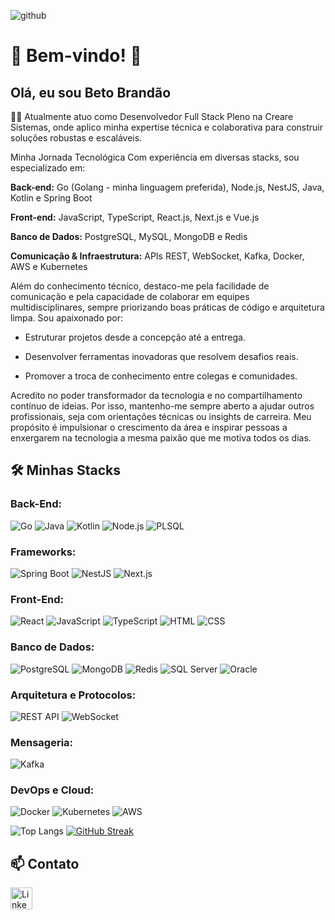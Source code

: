 <!-- -![image](https://github.com/betobrandaojr/betobrandaojr/assets/59041231/57425807-3e87-4574-8249-3e5a30dcd9c2)-->

![github](https://github.com/user-attachments/assets/5fbfa8a5-3643-480d-adaf-dc4ca7e6b11c)

# 🚀 Bem-vindo! 🚀

## Olá, eu sou Beto Brandão

👨‍💻  Atualmente atuo como Desenvolvedor Full Stack Pleno na Creare Sistemas, onde aplico minha expertise técnica e colaborativa para construir soluções robustas e escaláveis.

Minha Jornada Tecnológica
Com experiência em diversas stacks, sou especializado em:

**Back-end:** Go (Golang - minha linguagem preferida), Node.js, NestJS, Java, Kotlin e Spring Boot

**Front-end:** JavaScript, TypeScript, React.js, Next.js e Vue.js

**Banco de Dados:** PostgreSQL, MySQL, MongoDB e Redis

**Comunicação & Infraestrutura:** APIs REST, WebSocket, Kafka, Docker, AWS e Kubernetes

Além do conhecimento técnico, destaco-me pela facilidade de comunicação e pela capacidade de colaborar em equipes multidisciplinares, sempre priorizando boas práticas de código e arquitetura limpa. Sou apaixonado por:

- Estruturar projetos desde a concepção até a entrega.

 - Desenvolver ferramentas inovadoras que resolvem desafios reais.

 - Promover a troca de conhecimento entre colegas e comunidades.

Acredito no poder transformador da tecnologia e no compartilhamento contínuo de ideias. Por isso, mantenho-me sempre aberto a ajudar outros profissionais, seja com orientações técnicas ou insights de carreira. Meu propósito é impulsionar o crescimento da área e inspirar pessoas a enxergarem na tecnologia a mesma paixão que me motiva todos os dias.

## 🛠️ Minhas Stacks

### Back-End:
![Go](https://img.shields.io/badge/Go-00ADD8?style=for-the-badge&logo=go&logoColor=white)
![Java](https://img.shields.io/badge/Java-ED8B00?style=for-the-badge&logo=java&logoColor=white)
![Kotlin](https://img.shields.io/badge/Kotlin-0095D5?style=for-the-badge&logo=kotlin&logoColor=white)
![Node.js](https://img.shields.io/badge/Node.js-43853D?style=for-the-badge&logo=node.js&logoColor=white)
![PLSQL](https://img.shields.io/badge/PLSQL-336791?style=for-the-badge&logo=oracle&logoColor=white)

### Frameworks:
![Spring Boot](https://img.shields.io/badge/Spring%20Boot-6DB33F?style=for-the-badge&logo=spring-boot&logoColor=white)
![NestJS](https://img.shields.io/badge/NestJS-E0234E?style=for-the-badge&logo=nestjs&logoColor=white)
![Next.js](https://img.shields.io/badge/Next.js-000000?style=for-the-badge&logo=next.js&logoColor=white)

### Front-End:
![React](https://img.shields.io/badge/React-20232A?style=for-the-badge&logo=react&logoColor=61DAFB)
![JavaScript](https://img.shields.io/badge/JavaScript-F7DF1E?style=for-the-badge&logo=javascript&logoColor=black)
![TypeScript](https://img.shields.io/badge/TypeScript-3178C6?style=for-the-badge&logo=typescript&logoColor=white)
![HTML](https://img.shields.io/badge/HTML5-E34F26?style=for-the-badge&logo=html5&logoColor=white)
![CSS](https://img.shields.io/badge/CSS3-1572B6?style=for-the-badge&logo=css3&logoColor=white)

### Banco de Dados:
![PostgreSQL](https://img.shields.io/badge/PostgreSQL-316192?style=for-the-badge&logo=postgresql&logoColor=white)
![MongoDB](https://img.shields.io/badge/MongoDB-47A248?style=for-the-badge&logo=mongodb&logoColor=white)
![Redis](https://img.shields.io/badge/Redis-DC382D?style=for-the-badge&logo=redis&logoColor=white)
![SQL Server](https://img.shields.io/badge/Microsoft%20SQL%20Server-CC2927?style=for-the-badge&logo=microsoft-sql-server&logoColor=white)
![Oracle](https://img.shields.io/badge/Oracle-F80000?style=for-the-badge&logo=oracle&logoColor=white)

### Arquitetura e Protocolos:
![REST API](https://img.shields.io/badge/REST_API-FF6C37?style=for-the-badge&logo=api&logoColor=white)
![WebSocket](https://img.shields.io/badge/WebSocket-010101?style=for-the-badge&logo=socket.io&logoColor=white)

### Mensageria:
![Kafka](https://img.shields.io/badge/Apache%20Kafka-231F20?style=for-the-badge&logo=apache-kafka&logoColor=white)

### DevOps e Cloud:
![Docker](https://img.shields.io/badge/Docker-2496ED?style=for-the-badge&logo=docker&logoColor=white)
![Kubernetes](https://img.shields.io/badge/Kubernetes-326CE5?style=for-the-badge&logo=kubernetes&logoColor=white)
![AWS](https://img.shields.io/badge/AWS-232F3E?style=for-the-badge&logo=amazon-aws&logoColor=white)


![Top Langs](https://github-readme-stats.vercel.app/api/top-langs/?username=betobrandaojr&layout=compact&theme=dark&bg_color=000000&title_color=ffffff&text_color=ffffff)
[![GitHub Streak](https://streak-stats.demolab.com/?user=betobrandaojr&theme=dark)](https://git.io/streak-stats)
## 📫 Contato

  <a href="https://www.linkedin.com/in//paulo-brandao-jr//">
    <img src="https://img.shields.io/static/v1?message=LinkedIn&logo=linkedin&label=&color=0077B5&logoColor=white&labelColor=&style=for-the-badge" height="35" alt="LinkedIn logo" />
  </a>
